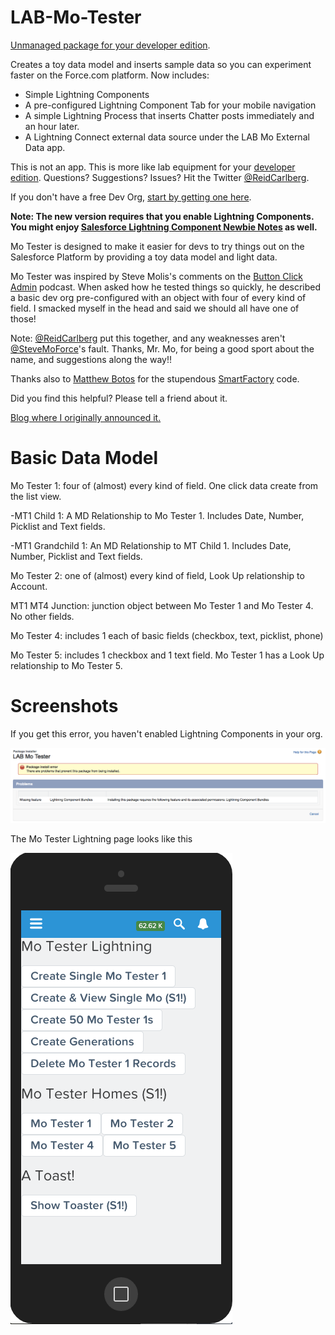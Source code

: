LAB-Mo-Tester
=============

[Unmanaged package for your developer edition](https://login.salesforce.com/packaging/installPackage.apexp?p0=04tE0000000IdF5).

Creates a toy data model and inserts sample data so you can experiment faster on the Force.com platform. Now includes:

* Simple Lightning Components
* A pre-configured Lightning Component Tab for your mobile navigation
* A simple Lightning Process that inserts Chatter posts immediately and an hour later.
* A Lightning Connect external data source under the LAB Mo External Data app.

This is not an app. This is more like lab equipment for your [developer edition](https://developer.salesforce.com/signup).  Questions? Suggestions? Issues? Hit the Twitter [@ReidCarlberg](http://twitter.com/ReidCarlberg).  

If you don't have a free Dev Org, [start by getting one here](http://developer.salesforce.com/signup).

**Note: The new version requires that you enable Lightning Components.  You might enjoy [Salesforce Lightning Component Newbie Notes](http://reidcarlberg.github.io/lightning-newbie) as well.**

Mo Tester is designed to make it easier for devs to try things out on the Salesforce Platform 
by providing a toy data model and light data.

Mo Tester was inspired by Steve Molis's comments on the [Button Click Admin](http://buttonclickadmin.com/) podcast. 
When asked how he tested things so quickly, he described a basic dev org pre-configured 
with an object with four of every kind of field. I smacked myself in the head and said 
we should all have one of those!

Note: [@ReidCarlberg](http://twitter.com/ReidCarlberg) put this together, and any weaknesses aren't [@SteveMoForce](http://twitter.com/SteveMoForce)'s fault. Thanks, Mr. Mo, for being a good sport about the name, and suggestions along the way!!

Thanks also to [Matthew Botos](http://twitter.com/BotosCloud) for the stupendous [SmartFactory](https://github.com/mbotos/SmartFactory-for-Force.com) code.

Did you find this helpful? Please tell a friend about it.

[Blog where I originally announced it.](http://blogs.developerforce.com/developer-relations/2013/03/experiment-faster-on-force-com.html)

Basic Data Model
================

Mo Tester 1: four of (almost) every kind of field.  One click data create from the list view.

-MT1 Child 1: A MD Relationship to Mo Tester 1.  Includes Date, Number, Picklist and Text fields. 

-MT1 Grandchild 1: An MD Relationship to MT Child 1.  Includes Date, Number, Picklist and Text fields. 

Mo Tester 2: one of (almost) every kind of field, Look Up relationship to Account.

MT1 MT4 Junction: junction object between Mo Tester 1 and Mo Tester 4. No other fields.

Mo Tester 4: includes 1 each of basic fields (checkbox, text, picklist, phone)

Mo Tester 5: includes 1 checkbox and 1 text field.  Mo Tester 1 has a Look Up relationship to Mo Tester 5.

Screenshots
===========

If you get this error, you haven't enabled Lightning Components in your org.

![Error](mo-tester-requires-lightning.png)

The Mo Tester Lightning page looks like this

![Success](mo-tester-2015-feb24.png)

